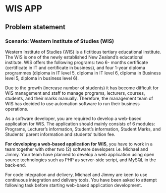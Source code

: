 # WIS APP

## Problem statement
### Scenario: Western Institute of Studies (WIS)

Western Institute of Studies (WIS) is a fictitious tertiary educational institute. The WIS is one of the newly established New Zealand’s educational institute. WIS offers the following programs: two 6- months certificate (certificate in IT and certificate in business), and four 1-year diploma programmes (diploma in IT level 5, diploma in IT level 6, diploma in Business level 5, diploma in business level 6).

Due to the growth (increase number of students) it has become difficult for WIS management and staff to manage programs, lecturers, courses, students, and their marks manually. Therefore, the management team of WIS has decided to use automation software to run their business operations.

As a software developer, you are required to develop  a web-based application for WIS. The application should mainly consists of 6 modules: Programs, Lecturer’s information, Student’s information, Student Marks, and Students’ parent information and students’ tuition fee.

**For developing a web-based application for WIS**, you have to work in a team together with other two (2) software developers i.e. Michael and Jimmy. Your team have planned to develop a web application using open source technologies such as PHP as server-side script, and MySQL in the back-end. 

For code integration and delivery, Michael and Jimmy are keen to use continuous integration and delivery tools. You have been asked to attempt following task before starting web-based application development.
